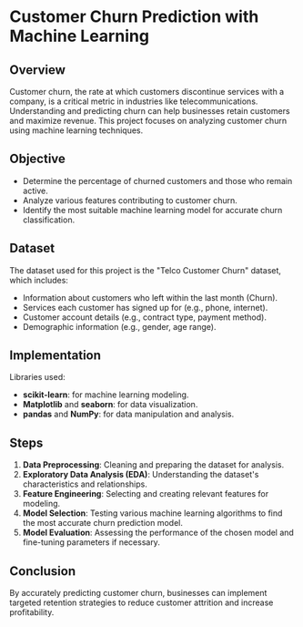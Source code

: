 # Customer Churn Prediction with Machine Learning

## Overview
Customer churn, the rate at which customers discontinue services with a company, is a critical metric in industries like telecommunications. Understanding and predicting churn can help businesses retain customers and maximize revenue. This project focuses on analyzing customer churn using machine learning techniques.

## Objective
- Determine the percentage of churned customers and those who remain active.
- Analyze various features contributing to customer churn.
- Identify the most suitable machine learning model for accurate churn classification.

## Dataset
The dataset used for this project is the "Telco Customer Churn" dataset, which includes:
- Information about customers who left within the last month (Churn).
- Services each customer has signed up for (e.g., phone, internet).
- Customer account details (e.g., contract type, payment method).
- Demographic information (e.g., gender, age range).

## Implementation
Libraries used:
- **scikit-learn**: for machine learning modeling.
- **Matplotlib** and **seaborn**: for data visualization.
- **pandas** and **NumPy**: for data manipulation and analysis.

## Steps
1. **Data Preprocessing**: Cleaning and preparing the dataset for analysis.
2. **Exploratory Data Analysis (EDA)**: Understanding the dataset's characteristics and relationships.
3. **Feature Engineering**: Selecting and creating relevant features for modeling.
4. **Model Selection**: Testing various machine learning algorithms to find the most accurate churn prediction model.
5. **Model Evaluation**: Assessing the performance of the chosen model and fine-tuning parameters if necessary.

## Conclusion
By accurately predicting customer churn, businesses can implement targeted retention strategies to reduce customer attrition and increase profitability.
